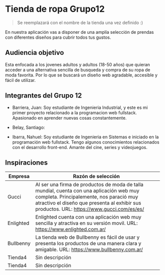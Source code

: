 # Tienda de ropa Grupo12
> Se reemplazará con el nombre de la tienda una vez definido :)

En nuestra aplicación vas a disponer de una amplía selección de prendas con diferentes diseños para cubrir todos tus gustos.

## Audiencia objetivo

Esta enfocada a los jovenes adultos y adultos (18-50 años) que quieran acceder a una alternativa sencilla de busqueda y compra de su ropa de moda favorita. Por lo que se buscará un diseño web agradable, accesible y fácil de utilizar. 

## Integrantes del Grupo 12

- Barriera, Juan: Soy estudiante de Ingenieria Industrial, y este es mi primer proyecto relacionado a la programacion web fullstack. Apasionado en aprender nuevas cosas constantemente.



- Belay, Santiago:



- Ibarra, Nahuel: Soy estudiante de Ingenieria en Sistemas e iniciado en la programación web fullstack.  Tengo algunos conocimientos relacionados con el desarrollo front-end. Amante del cine, series y videojuegos.


## Inspiraciones


 Empresa | Razón de selección
-------------------- | -----------
 Gucci | Al ser una firma de productos de moda de talla mundial, cuenta con una aplicación web muy completa. Principalemente, nos paració muy atractivo el diseño que presenta al exhibir sus productos. URL: https://www.gucci.com/es/es/
 Enlighted | Enlighted cuenta con una aplicación web muy sencilla y atractiva en su versión movil. URL: https://www.enlighted.com.ar/
 Bullbenny | La tienda web de Bullbenny es fácil de usar y presenta los productos de una manera clara y amigable. URL: https://www.bullbenny.com.ar/
 Tienda4 | Sin descripción
 Tienda4 | Sin descripción


